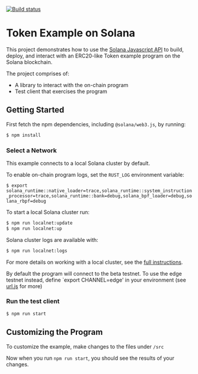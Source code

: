 [![Build status][travis-image]][travis-url]

[travis-image]: https://api.travis-ci.org/solana-labs/example-token.svg?branch=master
[travis-url]: https://travis-ci.org/solana-labs/example-token

# Token Example on Solana

This project demonstrates how to use the [Solana Javascript API](https://github.com/solana-labs/solana-web3.js)
to build, deploy, and interact with an ERC20-like Token example program on the Solana blockchain.

The project comprises of:

* A library to interact with the on-chain program
* Test client that exercises the program

## Getting Started

First fetch the npm dependencies, including `@solana/web3.js`, by running:
```sh
$ npm install
```

### Select a Network

This example connects to a local Solana cluster by default.

To enable on-chain program logs, set the `RUST_LOG` environment variable:

`$ export solana_runtime::native_loader=trace,solana_runtime::system_instruction_processor=trace,solana_runtime::bank=debug,solana_bpf_loader=debug,solana_rbpf=debug`

To start a local Solana cluster run:
```bash
$ npm run localnet:update
$ npm run localnet:up
```

Solana cluster logs are available with:
```bash
$ npm run localnet:logs
```

For more details on working with a local cluster, see the [full instructions](https://github.com/solana-labs/solana-web3.js#local-network).

By default the program will connect to the
beta testnet.  To use the edge testnet instead, define `export CHANNEL=edge' in
your environment (see [url.js](https://github.com/solana-labs/solana/tree/master/urj.js) for more)

### Run the test client

```sh
$ npm run start
```

## Customizing the Program

To customize the example, make changes to the files under `/src`

Now when you run `npm run start`, you should see the results of your changes.
